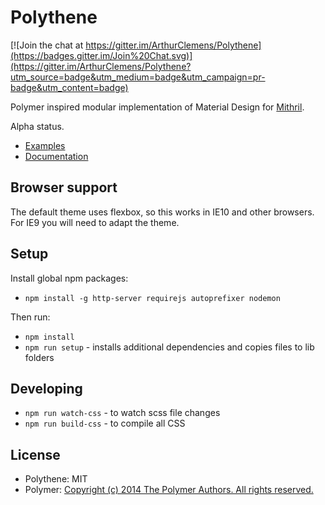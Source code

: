 # Polythene

[![Join the chat at https://gitter.im/ArthurClemens/Polythene](https://badges.gitter.im/Join%20Chat.svg)](https://gitter.im/ArthurClemens/Polythene?utm_source=badge&utm_medium=badge&utm_campaign=pr-badge&utm_content=badge)

Polymer inspired modular implementation of Material Design for [Mithril](http://lhorie.github.io/mithril). 

Alpha status.


* [Examples](https://github.com/ArthurClemens/Polythene-Examples)
* [Documentation](http://polythene.js.org)


## Browser support

The default theme uses flexbox, so this works in IE10 and other browsers. For IE9 you will need to adapt the theme.



## Setup

Install global npm packages:

* `npm install -g http-server requirejs autoprefixer nodemon`



Then run:

* `npm install`
* `npm run setup` - installs additional dependencies and copies files to lib folders



## Developing

* `npm run watch-css` - to watch scss file changes
* `npm run build-css` - to compile all CSS


## License

* Polythene: MIT
* Polymer: [Copyright (c) 2014 The Polymer Authors. All rights reserved.](http://polymer.github.io/LICENSE.txt)

